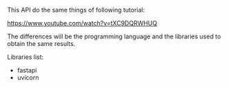 This API do the same things of following tutorial:

https://www.youtube.com/watch?v=tXC9DQRWHUQ

The differences will be the programming language and the libraries used to obtain the same results.

Libraries list:
- fastapi
- uvicorn